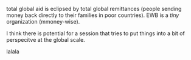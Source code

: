 total global aid is eclipsed by total global remittances (people sending money back directly to their families in poor countries). EWB is a *tiny* organization (mmoney-wise).

I think there is potential for a session that tries to put things into a bit of perspecitve at the global scale.

lalala
